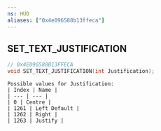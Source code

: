 ```yaml
---
ns: HUD
aliases: ["0x4e096588b13ffeca"]
---
```

## SET_TEXT_JUSTIFICATION

```c
// 0x4E096588B13FFECA
void SET_TEXT_JUSTIFICATION(int Justification);
```

```
Possible values for Justification:
| Index | Name |
| --- | --- |
| 0 | Centre |
| 1261 | Left Default |
| 1262 | Right |
| 1263 | Justify |
```
